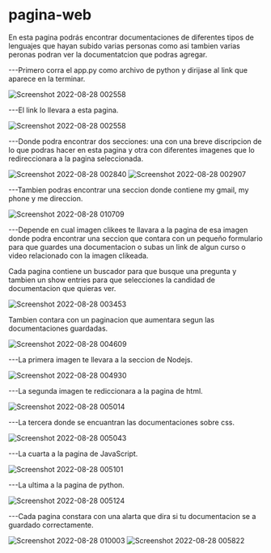 # pagina-web
En esta pagina podrás encontrar documentaciones de diferentes tipos de lenguajes que hayan subido varias personas como asi tambien varias peronas podran ver la documentatcion que podras  agregar.

---Primero corra el app.py como archivo de python y dirijase al link que aparece en la terminar.

![Screenshot 2022-08-28 002558](https://user-images.githubusercontent.com/107286072/187061694-e6414062-b922-4d13-9ab7-7c5059447527.jpg)

---El link lo llevara a esta pagina.

![Screenshot 2022-08-28 002558](https://user-images.githubusercontent.com/107286072/187057362-7d18e7d3-79e4-461e-a5b8-4d9d4a573ed0.jpg)

---Donde podra encontrar dos secciones: una con una breve discripcion de lo que podras hacer en esta pagina y otra con diferentes imagenes que lo redireccionara a la pagina seleccionada.

![Screenshot 2022-08-28 002840](https://user-images.githubusercontent.com/107286072/187057513-de177963-4401-4a29-b78e-08a4adad3933.jpg)
![Screenshot 2022-08-28 002907](https://user-images.githubusercontent.com/107286072/187058430-499193df-d7da-4a45-b5b6-d9ef54a6cad0.jpg)

---Tambien podras encontrar una seccion donde contiene my gmail, my phone y me direccion.

![Screenshot 2022-08-28 010709](https://user-images.githubusercontent.com/107286072/187058485-50fcc6cb-14c4-4610-89a2-7db54787b71d.jpg)

---Depende en cual imagen clikees te llavara a la pagina de esa imagen donde podra encontrar una seccion que contara con un pequeño formulario para que guardes una documentacion o subas un link de algun curso o video relacionado con la imagen clikeada. 

Cada pagina contiene un buscador para que busque una pregunta y tambien un show entries para que selecciones la candidad de documentacion que quieras ver.

![Screenshot 2022-08-28 003453](https://user-images.githubusercontent.com/107286072/187057634-8c8ddce5-271a-40d7-b382-15199c0d4d76.jpg)

Tambien contara con un paginacion que aumentara segun las documentaciones guardadas.

![Screenshot 2022-08-28 004609](https://user-images.githubusercontent.com/107286072/187057991-20faf3d4-d00d-4620-b850-3009d5912a1d.jpg)

---La primera imagen te llevara a la seccion de Nodejs. 

![Screenshot 2022-08-28 004930](https://user-images.githubusercontent.com/107286072/187058074-eec45dfb-f443-4e8b-9bd7-580cee6f414d.jpg)

---La segunda imagen te rediccionara a la pagina de html.

![Screenshot 2022-08-28 005014](https://user-images.githubusercontent.com/107286072/187058116-bc4ffa9c-6bb8-493e-b7a8-4824181cb036.jpg)

---La tercera donde se encuantran las documentaciones sobre css.

![Screenshot 2022-08-28 005043](https://user-images.githubusercontent.com/107286072/187058134-d0215367-5946-4adb-9037-f1b501c1dbe2.jpg)

---La cuarta a la pagina de JavaScript.

![Screenshot 2022-08-28 005101](https://user-images.githubusercontent.com/107286072/187058143-21e8ac48-d0a8-4179-b43a-79fee395e346.jpg)

---La ultima a la pagina de python.

![Screenshot 2022-08-28 005124](https://user-images.githubusercontent.com/107286072/187058165-c38b8114-bad4-4a49-9413-c7a5c2c3f402.jpg)

---Cada pagina constara con una alarta que dira si tu documentacion se a guardado correctamente.

![Screenshot 2022-08-28 010003](https://user-images.githubusercontent.com/107286072/187058321-964330dc-6304-48f7-a0f4-7f386a51b052.jpg)
![Screenshot 2022-08-28 005822](https://user-images.githubusercontent.com/107286072/187058329-c0b5b521-1808-4fa7-b199-6c67e8feec23.jpg)
